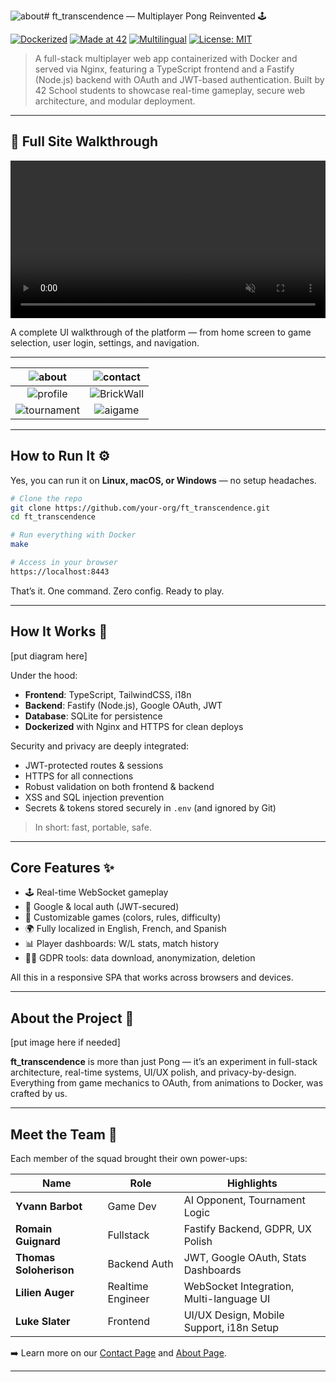 ![about](https://github.com/user-attachments/assets/f698de43-c35a-4012-bd59-350a042dfc0c)# ft_transcendence — Multiplayer Pong Reinvented 🕹️

[![Dockerized](https://img.shields.io/badge/Dockerized-%E2%9C%94%EF%B8%8F-blue?logo=docker&style=flat-square)](https://www.docker.com/)
[![Made at 42](https://img.shields.io/badge/Made%20at-42%20School-black?style=flat-square)](https://42.fr)
[![Multilingual](https://img.shields.io/badge/Languages-EN%20%7C%20FR%20%7C%20ES-yellowgreen?style=flat-square)]()
[![License: MIT](https://img.shields.io/badge/License-MIT-lightgrey.svg?style=flat-square)](https://opensource.org/licenses/MIT)

> A full-stack multiplayer web app containerized with Docker and served via Nginx, featuring a TypeScript frontend and a Fastify (Node.js) backend with OAuth and JWT-based authentication. Built by 42 School students to showcase real-time gameplay, secure web architecture, and modular deployment.

---

## 🎥 Full Site Walkthrough

<p align="center">
  <video src="[put full walkthrough video here]" width="100%" controls autoplay loop muted></video>
</p>

A complete UI walkthrough of the platform — from home screen to game selection, user login, settings, and navigation.

---


| ![about](https://github.com/user-attachments/assets/6bbaa945-9079-46dd-a34e-245347bb13e5) |  ![contact](https://github.com/user-attachments/assets/be4b3e73-2b8a-44f5-982a-50b40202dc30) |
|:--:|:--:|
|  ![profile](https://github.com/user-attachments/assets/374e7777-aaf0-49ff-ab98-6f103c55cb2f) | ![BrickWall](https://github.com/user-attachments/assets/afd6f91a-3151-4842-804a-c3db847515c2) |
| ![tournament](https://github.com/user-attachments/assets/5dc9def0-1fc9-475c-a0cb-e37c6110f563) |  ![aigame](https://github.com/user-attachments/assets/506af276-535b-4fce-8f69-7bb21f265437) |


---

## How to Run It ⚙️

Yes, you can run it on **Linux, macOS, or Windows** — no setup headaches.

```bash
# Clone the repo
git clone https://github.com/your-org/ft_transcendence.git
cd ft_transcendence

# Run everything with Docker
make

# Access in your browser
https://localhost:8443
```

That’s it. One command. Zero config. Ready to play.

---

## How It Works 🧠

[put diagram here]  

Under the hood:
- **Frontend**: TypeScript, TailwindCSS, i18n
- **Backend**: Fastify (Node.js), Google OAuth, JWT
- **Database**: SQLite for persistence
- **Dockerized** with Nginx and HTTPS for clean deploys

Security and privacy are deeply integrated:
- JWT-protected routes & sessions
- HTTPS for all connections
- Robust validation on both frontend & backend
- XSS and SQL injection prevention
- Secrets & tokens stored securely in `.env` (and ignored by Git)

> In short: fast, portable, safe.

---

## Core Features ✨

- 🕹️ Real-time WebSocket gameplay  
- 🔐 Google & local auth (JWT-secured)  
- 🎨 Customizable games (colors, rules, difficulty)  
- 🌍 Fully localized in English, French, and Spanish  
- 📊 Player dashboards: W/L stats, match history  
- 🧑‍💼 GDPR tools: data download, anonymization, deletion  

All this in a responsive SPA that works across browsers and devices.

---

## About the Project 🧩

[put image here if needed]  

**ft_transcendence** is more than just Pong — it’s an experiment in full-stack architecture, real-time systems, UI/UX polish, and privacy-by-design. Everything from game mechanics to OAuth, from animations to Docker, was crafted by us.

---

## Meet the Team 👥

Each member of the squad brought their own power-ups:

| Name | Role | Highlights |
|------|------|-----------|
| **Yvann Barbot** | Game Dev | AI Opponent, Tournament Logic |
| **Romain Guignard** | Fullstack | Fastify Backend, GDPR, UX Polish |
| **Thomas Soloherison** | Backend Auth | JWT, Google OAuth, Stats Dashboards |
| **Lilien Auger** | Realtime Engineer | WebSocket Integration, Multi-language UI |
| **Luke Slater** | Frontend | UI/UX Design, Mobile Support, i18n Setup |

➡️ Learn more on our [Contact Page](/contact) and [About Page](/about).

---
